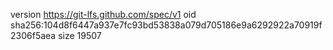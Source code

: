 version https://git-lfs.github.com/spec/v1
oid sha256:104d8f6447a937e7fc93bd53838a079d705186e9a6292922a70919f2306f5aea
size 19507
